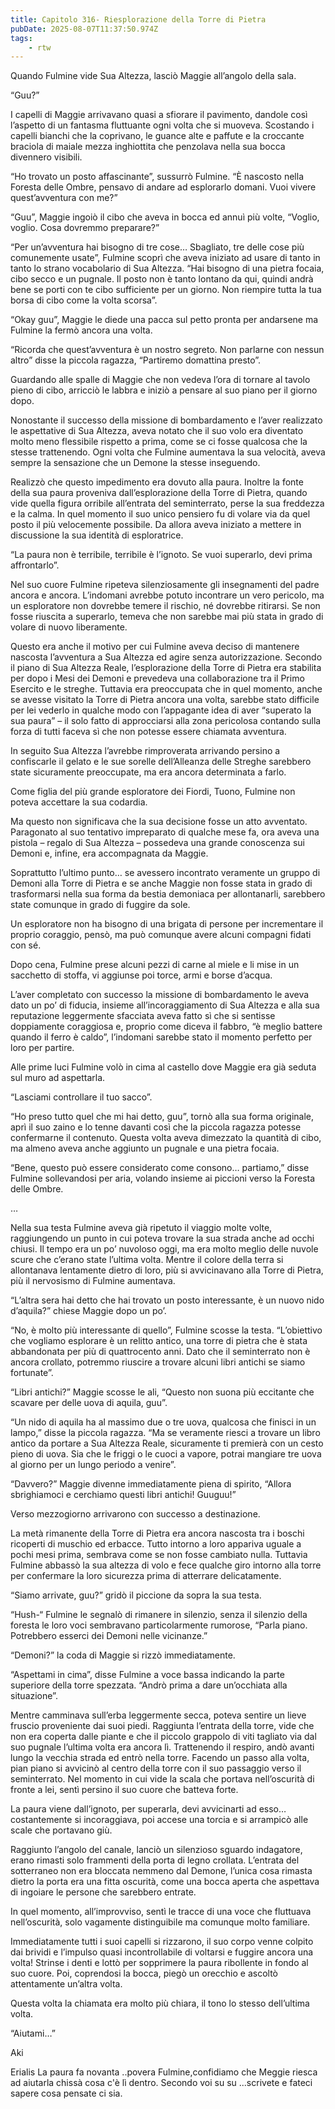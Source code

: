 ```yaml
---
title: Capitolo 316- Riesplorazione della Torre di Pietra
pubDate: 2025-08-07T11:37:50.974Z
tags:
    - rtw
---
```











Quando Fulmine vide Sua Altezza, lasciò Maggie all’angolo della sala.


“Guu?”


I capelli di Maggie arrivavano quasi a sfiorare il pavimento, dandole così l’aspetto di un fantasma fluttuante ogni volta che si muoveva. Scostando i capelli bianchi che la coprivano, le guance alte e paffute e la croccante braciola di maiale mezza inghiottita che penzolava nella sua bocca divennero visibili.


“Ho trovato un posto affascinante”, sussurrò Fulmine. “È nascosto nella Foresta delle Ombre, pensavo di andare ad esplorarlo domani. Vuoi vivere quest’avventura con me?”


“Guu”, Maggie ingoiò il cibo che aveva in bocca ed annuì più volte, “Voglio, voglio. Cosa dovremmo preparare?”


“Per un’avventura hai bisogno di tre cose… Sbagliato, tre delle cose più comunemente usate”, Fulmine scoprì che aveva iniziato ad usare di tanto in tanto lo strano vocabolario di Sua Altezza. “Hai bisogno di una pietra focaia, cibo secco e un pugnale. Il posto non è tanto lontano da qui, quindi andrà bene se porti con te cibo sufficiente per un giorno. Non riempire tutta la tua borsa di cibo come la volta scorsa”.


“Okay guu”, Maggie le diede una pacca sul petto pronta per andarsene ma Fulmine la fermò ancora una volta.


“Ricorda che quest’avventura è un nostro segreto. Non parlarne con nessun altro” disse la piccola ragazza, “Partiremo domattina presto”.


Guardando alle spalle di Maggie che non vedeva l’ora di tornare al tavolo pieno di cibo, arricciò le labbra e iniziò a pensare al suo piano per il giorno dopo.


Nonostante il successo della missione di bombardamento e l’aver realizzato le aspettative di Sua Altezza, aveva notato che il suo volo era diventato molto meno flessibile rispetto a prima, come se ci fosse qualcosa che la stesse trattenendo. Ogni volta che Fulmine aumentava la sua velocità, aveva sempre la sensazione che un Demone la stesse inseguendo.


Realizzò che questo impedimento era dovuto alla paura. Inoltre la fonte della sua paura proveniva dall’esplorazione della Torre di Pietra, quando vide quella figura orribile all’entrata del seminterrato, perse la sua freddezza e la calma. In quel momento il suo unico pensiero fu di volare via da quel posto il più velocemente possibile. Da allora aveva iniziato a mettere in discussione la sua identità di esploratrice.


“La paura non è terribile, terribile è l’ignoto. Se vuoi superarlo, devi prima affrontarlo”.


Nel suo cuore Fulmine ripeteva silenziosamente gli insegnamenti del padre ancora e ancora. L’indomani avrebbe potuto incontrare un vero pericolo, ma un esploratore non dovrebbe temere il rischio, né dovrebbe ritirarsi. Se non fosse riuscita a superarlo, temeva che non sarebbe mai più stata in grado di volare di nuovo liberamente.


Questo era anche il motivo per cui Fulmine aveva deciso di mantenere nascosta l’avventura a Sua Altezza ed agire senza autorizzazione. Secondo il piano di Sua Altezza Reale, l’esplorazione della Torre di Pietra era stabilita per dopo i Mesi dei Demoni e prevedeva una collaborazione tra il Primo Esercito e le streghe. Tuttavia era preoccupata che in quel momento, anche se avesse visitato la Torre di Pietra ancora una volta, sarebbe stato difficile per lei vederlo in qualche modo con l’appagante idea di aver “superato la sua paura” – il solo fatto di approcciarsi alla zona pericolosa contando sulla forza di tutti faceva sì che non potesse essere chiamata avventura.


In seguito Sua Altezza l’avrebbe rimproverata arrivando persino a confiscarle il gelato e le sue sorelle dell’Alleanza delle Streghe sarebbero state sicuramente preoccupate, ma era ancora determinata a farlo.


Come figlia del più grande esploratore dei Fiordi, Tuono, Fulmine non poteva accettare la sua codardia.


Ma questo non significava che la sua decisione fosse un atto avventato. Paragonato al suo tentativo impreparato di qualche mese fa, ora aveva una pistola – regalo di Sua Altezza – possedeva una grande conoscenza sui Demoni e, infine, era accompagnata da Maggie.


Soprattutto l’ultimo punto… se avessero incontrato veramente un gruppo di Demoni alla Torre di Pietra e se anche Maggie non fosse stata in grado di trasformarsi nella sua forma da bestia demoniaca per allontanarli, sarebbero state comunque in grado di fuggire da sole.


Un esploratore non ha bisogno di una brigata di persone per incrementare il proprio coraggio, pensò, ma può comunque avere alcuni compagni fidati con sé.


Dopo cena, Fulmine prese alcuni pezzi di carne al miele e li mise in un sacchetto di stoffa, vi aggiunse poi torce, armi e borse d’acqua.


L’aver completato con successo la missione di bombardamento le aveva dato un po’ di fiducia, insieme all’incoraggiamento di Sua Altezza e alla sua reputazione leggermente sfacciata aveva fatto sì che si sentisse doppiamente coraggiosa e, proprio come diceva il fabbro, “è meglio battere quando il ferro è caldo”, l’indomani sarebbe stato il momento perfetto per loro per partire.


Alle prime luci Fulmine volò in cima al castello dove Maggie era già seduta sul muro ad aspettarla.


“Lasciami controllare il tuo sacco”.


“Ho preso tutto quel che mi hai detto, guu”, tornò alla sua forma originale, aprì il suo zaino e lo tenne davanti così che la piccola ragazza potesse confermarne il contenuto. Questa volta aveva dimezzato la quantità di cibo, ma almeno aveva anche aggiunto un pugnale e una pietra focaia.


“Bene, questo può essere considerato come consono… partiamo,” disse Fulmine sollevandosi per aria, volando insieme ai piccioni verso la Foresta delle Ombre.


…


Nella sua testa Fulmine aveva già ripetuto il viaggio molte volte, raggiungendo un punto in cui poteva trovare la sua strada anche ad occhi chiusi. Il tempo era un po’ nuvoloso oggi, ma era molto meglio delle nuvole scure che c’erano state l’ultima volta. Mentre il colore della terra si allontanava lentamente dietro di loro, più si avvicinavano alla Torre di Pietra, più il nervosismo di Fulmine aumentava.


“L’altra sera hai detto che hai trovato un posto interessante, è un nuovo nido d’aquila?” chiese Maggie dopo un po’.


“No, è molto più interessante di quello”, Fulmine scosse la testa. “L’obiettivo che vogliamo esplorare è un relitto antico, una torre di pietra che è stata abbandonata per più di quattrocento anni. Dato che il seminterrato non è ancora crollato, potremmo riuscire a trovare alcuni libri antichi se siamo fortunate”.


“Libri antichi?” Maggie scosse le ali, “Questo non suona più eccitante che scavare per delle uova di aquila, guu”.


“Un nido di aquila ha al massimo due o tre uova, qualcosa che finisci in un lampo,” disse la piccola ragazza. “Ma se veramente riesci a trovare un libro antico da portare a Sua Altezza Reale, sicuramente ti premierà con un cesto pieno di uova. Sia che le friggi o le cuoci a vapore, potrai mangiare tre uova al giorno per un lungo periodo a venire”.


“Davvero?” Maggie divenne immediatamente piena di spirito, “Allora sbrighiamoci e cerchiamo questi libri antichi! Guuguu!”


Verso mezzogiorno arrivarono con successo a destinazione.


La metà rimanente della Torre di Pietra era ancora nascosta tra i boschi ricoperti di muschio ed erbacce. Tutto intorno a loro appariva uguale a pochi mesi prima, sembrava come se non fosse cambiato nulla. Tuttavia Fulmine abbassò la sua altezza di volo e fece qualche giro intorno alla torre per confermare la loro sicurezza prima di atterrare delicatamente.


“Siamo arrivate, guu?” gridò il piccione da sopra la sua testa.


“Hush-“ Fulmine le segnalò di rimanere in silenzio, senza il silenzio della foresta le loro voci sembravano particolarmente rumorose, “Parla piano. Potrebbero esserci dei Demoni nelle vicinanze.”


“Demoni?” la coda di Maggie si rizzò immediatamente.


“Aspettami in cima”, disse Fulmine a voce bassa indicando la parte superiore della torre spezzata. “Andrò prima a dare un’occhiata alla situazione”.


Mentre camminava sull’erba leggermente secca, poteva sentire un lieve fruscio proveniente dai suoi piedi. Raggiunta l’entrata della torre, vide che non era coperta dalle piante e che il piccolo grappolo di viti tagliato via dal suo pugnale l’ultima volta era ancora lì. Trattenendo il respiro, andò avanti lungo la vecchia strada ed entrò nella torre. Facendo un passo alla volta, pian piano si avvicinò al centro della torre con il suo passaggio verso il seminterrato. Nel momento in cui vide la scala che portava nell’oscurità di fronte a lei, sentì persino il suo cuore che batteva forte.


La paura viene dall’ignoto, per superarla, devi avvicinarti ad esso… costantemente si incoraggiava, poi accese una torcia e si arrampicò alle scale che portavano giù.


Raggiunto l’angolo del canale, lanciò un silenzioso sguardo indagatore, erano rimasti solo frammenti della porta di legno crollata. L’entrata del sotterraneo non era bloccata nemmeno dal Demone, l’unica cosa rimasta dietro la porta era una fitta oscurità, come una bocca aperta che aspettava di ingoiare le persone che sarebbero entrate.


In quel momento, all’improvviso, sentì le tracce di una voce che fluttuava nell’oscurità, solo vagamente distinguibile ma comunque molto familiare.


Immediatamente tutti i suoi capelli si rizzarono, il suo corpo venne colpito dai brividi e l’impulso quasi incontrollabile di voltarsi e fuggire ancora una volta! Strinse i denti e lottò per sopprimere la paura ribollente in fondo al suo cuore. Poi, coprendosi la bocca, piegò un orecchio e ascoltò attentamente un’altra volta.


Questa volta la chiamata era molto più chiara, il tono lo stesso dell’ultima volta.


“Aiutami…”






Aki






 Erialis La paura fa novanta ..povera Fulmine,confidiamo che Meggie riesca ad aiutarla chissà cosa c'è lì dentro. Secondo voi su su ...scrivete e fateci sapere cosa pensate ci sia.
                                


                                



